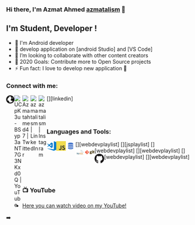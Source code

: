 ### Hi there, I'm Azmat Ahmed [azmatalism][website] 👋

## I'm Student, Developer !
- 🌱 I'm Android developer 
- 🔭 develop application on [android Studio] and [VS Code]
- 👯 I’m looking to collaborate with other content creators
- 🥅 2020 Goals: Contribute more to Open Source projects
- ⚡ Fun fact: I love to develop new application 🤣

### Connect with me:

[<img align="left" alt="freefuninfo.com" width="22px" src="https://raw.githubusercontent.com/iconic/open-iconic/master/svg/globe.svg" />][website]
[<img align="left" alt="UCpK3u-BSyp3aNT7G3NKxd0Q | YouTube" width="22px" src="https://cdn.jsdelivr.net/npm/simple-icons@v3/icons/youtube.svg" />][youtube]
[<img align="left" alt="Azmatahmed47 | Twitter" width="22px" src="https://cdn.jsdelivr.net/npm/simple-icons@v3/icons/twitter.svg" />][twitter]
[<img align="left" alt="azmatalism | LinkedIn" width="22px" src="https://cdn.jsdelivr.net/npm/simple-icons@v3/icons/linkedin.svg" />][linkedin]
[<img align="left" alt="azmatalism | Instagram" width="22px" src="https://cdn.jsdelivr.net/npm/simple-icons@v3/icons/instagram.svg" />][instagram]

<br />
<br />

### Languages and Tools:

[<img align="left" alt="Visual Studio Code" width="26px" src="https://raw.githubusercontent.com/github/explore/80688e429a7d4ef2fca1e82350fe8e3517d3494d/topics/visual-studio-code/visual-studio-code.png" />][webdevplaylist]
[<img align="left" alt="JavaScript" width="26px" src="https://raw.githubusercontent.com/github/explore/80688e429a7d4ef2fca1e82350fe8e3517d3494d/topics/javascript/javascript.png" />][jsplaylist]
[<img align="left" alt="SQL" width="26px" src="https://raw.githubusercontent.com/github/explore/80688e429a7d4ef2fca1e82350fe8e3517d3494d/topics/sql/sql.png" />][webdevplaylist]
[<img align="left" alt="MySQL" width="26px" src="https://raw.githubusercontent.com/github/explore/80688e429a7d4ef2fca1e82350fe8e3517d3494d/topics/mysql/mysql.png" />][webdevplaylist]
[<img align="left" alt="Git" width="26px" src="https://raw.githubusercontent.com/github/explore/80688e429a7d4ef2fca1e82350fe8e3517d3494d/topics/git/git.png" />][webdevplaylist]
[<img align="left" alt="GitHub" width="26px" src="https://raw.githubusercontent.com/github/explore/78df643247d429f6cc873026c0622819ad797942/topics/github/github.png" />][webdevplaylist]

<br />
<br />

### 📺 YouTube 


- [Here you can watch video on my YouTube!](https://www.youtube.com/channel/UCpK3u-BSyp3aNT7G3NKxd0Q)


➡️ 

[website]: https://freefuninfo.com
[twitter]: https://twitter.com/Azmatahmed47
[youtube]: https://www.youtube.com/channel/UCpK3u-BSyp3aNT7G3NKxd0Q
[instagram]: https://instagram.com/azmatalism
